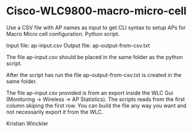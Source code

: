 # Cisco-WLC9800-macro-micro-cell
Use a CSV file with AP names as input to get CLI syntax to setup APs for Macro Micro cell configuration. Python script.

Input file: ap-input.csv
Output file: ap-output-from-csv.txt

The file ap-input.csv should be placed in the same folder as the python script. 

After the script has run the file ap-output-from-csv.txt is created in the same folder.

The file ap-input.csv provided is from an export inside the WLC Gui (Monitoring -> Wireless -> AP Statistics). The scripts reads from the first column skiping the first row. You can build the file any way you want and not necessarily export it from the WLC.


Kristian Winckler
